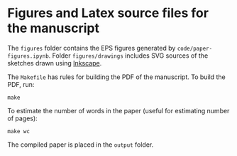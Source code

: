 # Figures and Latex source files for the manuscript

The `figures` folder contains the EPS figures generated by
`code/paper-figures.ipynb`.
Folder `figures/drawings` includes SVG sources of the sketches drawn using
[Inkscape](http://inkscape.org/).

The `Makefile` has rules for building the PDF of the manuscript. To build the
PDF, run:

    make

To estimate the number of words in the paper (useful for estimating number of
pages):

    make wc

The compiled paper is placed in the `output` folder.
